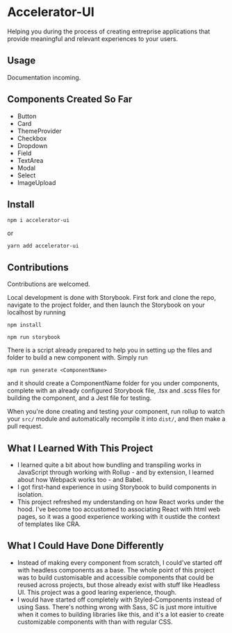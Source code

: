 # Accelerator-UI

Helping you during the process of creating entreprise applications that provide meaningful and relevant experiences to your users.

## Usage

Documentation incoming.

## Components Created So Far

* Button
* Card
* ThemeProvider
* Checkbox
* Dropdown
* Field
* TextArea
* Modal
* Select
* ImageUpload

## Install

```
npm i accelerator-ui
```

or

```
yarn add accelerator-ui
```

## Contributions

Contributions are welcomed.

Local development is done with Storybook. First fork and clone the repo, navigate to the project folder, and then launch the Storybook on your localhost by running

```
npm install

npm run storybook
```

There is a script already prepared to help you in setting up the files and folder to build a new component with. Simply run

```
npm run generate <ComponentName>
```

and it should create a ComponentName folder for you under components, complete with an already configured Storybook file, .tsx and .scss files for building the component, and a Jest file for testing.

When you're done creating and testing your component, run rollup to watch your `src/` module and automatically recompile it into `dist/`, and then make a pull request.


## What I Learned With This Project

* I learned quite a bit about how bundling and transpiling works in JavaScript through working with Rollup - and by extension, I learned about how Webpack works too - and Babel.
* I got first-hand experience in using Storybook to build components in isolation.
* This project refreshed my understanding on how React works under the hood. I've become too accustomed to associating React with html web pages, so it was a good experience working with it oustide the context of templates like CRA.

## What I Could Have Done Differently

* Instead of making every component from scratch, I could've started off with headless components as a base. The whole point of this project was to build customisable and accessible components that could be reused across projects, but those already exist with stuff like Headless UI. This project was a good learing experience, though.
* I would have started off completely with Styled-Components instead of using Sass. There's nothing wrong with Sass, SC is just more intuitive when it comes to building libraries like this, and it's a lot easier to create customizable components with than with regular CSS.
